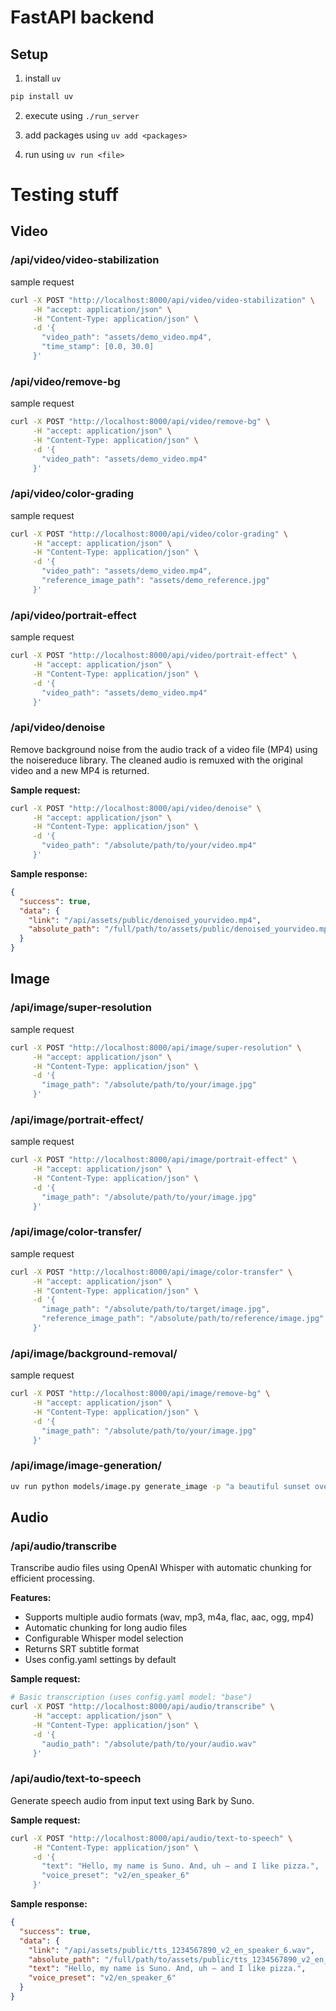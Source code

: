 # FastAPI backend

## Setup

1. install `uv`

```bash
pip install uv
```

2. execute using `./run_server`

3. add packages using `uv add <packages>`

4. run using `uv run <file>`


# Testing stuff
## Video
### /api/video/video-stabilization
sample request
```bash
curl -X POST "http://localhost:8000/api/video/video-stabilization" \
     -H "accept: application/json" \
     -H "Content-Type: application/json" \
     -d '{
       "video_path": "assets/demo_video.mp4",
       "time_stamp": [0.0, 30.0]
     }'
```

### /api/video/remove-bg
sample request
```bash
curl -X POST "http://localhost:8000/api/video/remove-bg" \
     -H "accept: application/json" \
     -H "Content-Type: application/json" \
     -d '{
       "video_path": "assets/demo_video.mp4"
     }'
```

### /api/video/color-grading
sample request
```bash
curl -X POST "http://localhost:8000/api/video/color-grading" \
     -H "accept: application/json" \
     -H "Content-Type: application/json" \
     -d '{
       "video_path": "assets/demo_video.mp4",
       "reference_image_path": "assets/demo_reference.jpg"
     }'
```

### /api/video/portrait-effect
sample request
```bash
curl -X POST "http://localhost:8000/api/video/portrait-effect" \
     -H "accept: application/json" \
     -H "Content-Type: application/json" \
     -d '{
       "video_path": "assets/demo_video.mp4"
     }'
```
### /api/video/denoise

Remove background noise from the audio track of a video file (MP4) using the noisereduce library. The cleaned audio is remuxed with the original video and a new MP4 is returned.

**Sample request:**

```bash
curl -X POST "http://localhost:8000/api/video/denoise" \
     -H "accept: application/json" \
     -H "Content-Type: application/json" \
     -d '{
       "video_path": "/absolute/path/to/your/video.mp4"
     }'
```

**Sample response:**
```json
{
  "success": true,
  "data": {
    "link": "/api/assets/public/denoised_yourvideo.mp4",
    "absolute_path": "/full/path/to/assets/public/denoised_yourvideo.mp4"
  }
}
```

## Image
### /api/image/super-resolution

sample request

```bash
curl -X POST "http://localhost:8000/api/image/super-resolution" \
     -H "accept: application/json" \
     -H "Content-Type: application/json" \
     -d '{
       "image_path": "/absolute/path/to/your/image.jpg"
     }'
```

### /api/image/portrait-effect/

sample request

```bash
curl -X POST "http://localhost:8000/api/image/portrait-effect" \
     -H "accept: application/json" \
     -H "Content-Type: application/json" \
     -d '{
       "image_path": "/absolute/path/to/your/image.jpg"
     }'
```

### /api/image/color-transfer/

sample request

```bash
curl -X POST "http://localhost:8000/api/image/color-transfer" \
     -H "accept: application/json" \
     -H "Content-Type: application/json" \
     -d '{
       "image_path": "/absolute/path/to/target/image.jpg",
       "reference_image_path": "/absolute/path/to/reference/image.jpg"
     }'
```

### /api/image/background-removal/
sample request
```bash
curl -X POST "http://localhost:8000/api/image/remove-bg" \
     -H "accept: application/json" \
     -H "Content-Type: application/json" \
     -d '{
       "image_path": "/absolute/path/to/your/image.jpg"
     }'
```

### /api/image/image-generation/

```bash
uv run python models/image.py generate_image -p "a beautiful sunset over mountains" -o test_generation.png --steps 20
```

## Audio
### /api/audio/transcribe

Transcribe audio files using OpenAI Whisper with automatic chunking for efficient processing.

**Features:**
- Supports multiple audio formats (wav, mp3, m4a, flac, aac, ogg, mp4)
- Automatic chunking for long audio files
- Configurable Whisper model selection
- Returns SRT subtitle format
- Uses config.yaml settings by default

**Sample request:**

```bash
# Basic transcription (uses config.yaml model: "base")
curl -X POST "http://localhost:8000/api/audio/transcribe" \
     -H "accept: application/json" \
     -H "Content-Type: application/json" \
     -d '{
       "audio_path": "/absolute/path/to/your/audio.wav"
     }'
```
### /api/audio/text-to-speech

Generate speech audio from input text using Bark by Suno.

**Sample request:**

```bash
curl -X POST "http://localhost:8000/api/audio/text-to-speech" \
     -H "Content-Type: application/json" \
     -d '{
       "text": "Hello, my name is Suno. And, uh — and I like pizza.",
       "voice_preset": "v2/en_speaker_6"
     }'
```

**Sample response:**
```json
{
  "success": true,
  "data": {
    "link": "/api/assets/public/tts_1234567890_v2_en_speaker_6.wav",
    "absolute_path": "/full/path/to/assets/public/tts_1234567890_v2_en_speaker_6.wav",
    "text": "Hello, my name is Suno. And, uh — and I like pizza.",
    "voice_preset": "v2/en_speaker_6"
  }
}
```

